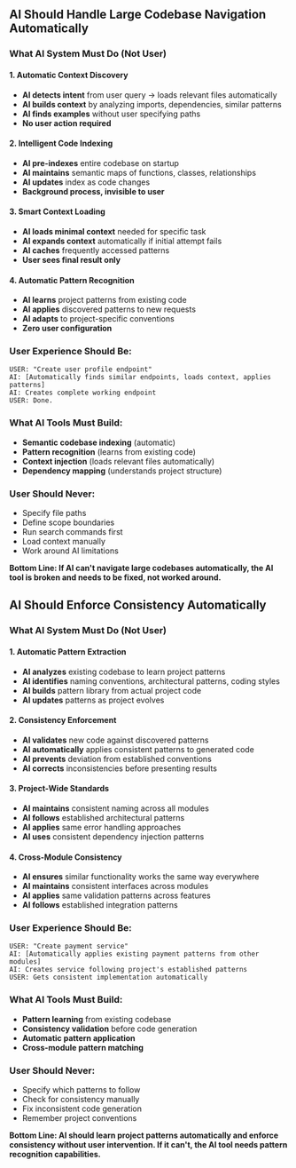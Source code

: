 ## **AI Should Handle Large Codebase Navigation Automatically**

### **What AI System Must Do (Not User)**

#### **1. Automatic Context Discovery**
- **AI detects intent** from user query → loads relevant files automatically
- **AI builds context** by analyzing imports, dependencies, similar patterns
- **AI finds examples** without user specifying paths
- **No user action required**

#### **2. Intelligent Code Indexing**
- **AI pre-indexes** entire codebase on startup
- **AI maintains** semantic maps of functions, classes, relationships
- **AI updates** index as code changes
- **Background process, invisible to user**

#### **3. Smart Context Loading**
- **AI loads minimal context** needed for specific task
- **AI expands context** automatically if initial attempt fails
- **AI caches** frequently accessed patterns
- **User sees final result only**

#### **4. Automatic Pattern Recognition**
- **AI learns** project patterns from existing code
- **AI applies** discovered patterns to new requests
- **AI adapts** to project-specific conventions
- **Zero user configuration**

### **User Experience Should Be:**
```
USER: "Create user profile endpoint"
AI: [Automatically finds similar endpoints, loads context, applies patterns]
AI: Creates complete working endpoint
USER: Done.
```

### **What AI Tools Must Build:**
- **Semantic codebase indexing** (automatic)
- **Pattern recognition** (learns from existing code)
- **Context injection** (loads relevant files automatically)
- **Dependency mapping** (understands project structure)

### **User Should Never:**
- Specify file paths
- Define scope boundaries
- Run search commands first
- Load context manually
- Work around AI limitations

**Bottom Line: If AI can't navigate large codebases automatically, the AI tool is broken and needs to be fixed, not worked around.**

## **AI Should Enforce Consistency Automatically**

### **What AI System Must Do (Not User)**

#### **1. Automatic Pattern Extraction**
- **AI analyzes** existing codebase to learn project patterns
- **AI identifies** naming conventions, architectural patterns, coding styles
- **AI builds** pattern library from actual project code
- **AI updates** patterns as project evolves

#### **2. Consistency Enforcement**
- **AI validates** new code against discovered patterns
- **AI automatically** applies consistent patterns to generated code
- **AI prevents** deviation from established conventions
- **AI corrects** inconsistencies before presenting results

#### **3. Project-Wide Standards**
- **AI maintains** consistent naming across all modules
- **AI follows** established architectural patterns
- **AI applies** same error handling approaches
- **AI uses** consistent dependency injection patterns

#### **4. Cross-Module Consistency**
- **AI ensures** similar functionality works the same way everywhere
- **AI maintains** consistent interfaces across modules
- **AI applies** same validation patterns across features
- **AI follows** established integration patterns

### **User Experience Should Be:**
```
USER: "Create payment service"
AI: [Automatically applies existing payment patterns from other modules]
AI: Creates service following project's established patterns
USER: Gets consistent implementation automatically
```

### **What AI Tools Must Build:**
- **Pattern learning** from existing codebase
- **Consistency validation** before code generation
- **Automatic pattern application** 
- **Cross-module pattern matching**

### **User Should Never:**
- Specify which patterns to follow
- Check for consistency manually
- Fix inconsistent code generation
- Remember project conventions

**Bottom Line: AI should learn project patterns automatically and enforce consistency without user intervention. If it can't, the AI tool needs pattern recognition capabilities.**